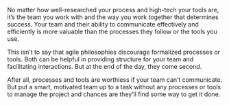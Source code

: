 No matter how well-researched your process and high-tech your tools are, it’s the team you work with and the way you work together that determines success. Your team and their ability to communicate effectively and efficiently is more valuable than the processes they follow or the tools you use.

This isn’t to say that agile philosophies discourage formalized processes or tools. Both can be helpful in providing structure for your team and facilitating interactions. But at the end of the day, they come second.

After all, processes and tools are worthless if your team can’t communicate. But put a smart, motivated team up to a task without any processes or tools to manage the project and chances are they’ll find some way to get it done.
